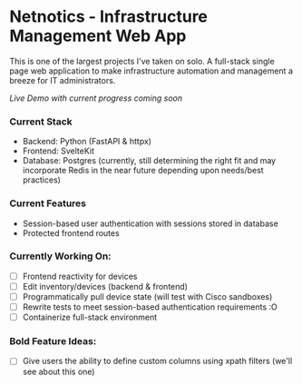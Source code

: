 # Netnotics - Infrastructure Management Web App

This is one of the largest projects I've taken on solo. A full-stack single page web application to make infrastructure automation and management a breeze for IT administrators.

*Live Demo with current progress coming soon*

### Current Stack
- Backend: Python (FastAPI & httpx)
- Frontend: SvelteKit
- Database: Postgres (currently, still determining the right fit and may incorporate Redis in the near future depending upon needs/best practices)

### Current Features
- Session-based user authentication with sessions stored in database
- Protected frontend routes

### Currently Working On:
- [ ] Frontend reactivity for devices
- [ ] Edit inventory/devices (backend & frontend)
- [ ] Programmatically pull device state (will test with Cisco sandboxes)
- [ ] Rewrite tests to meet session-based authentication requirements :O
- [ ] Containerize full-stack environment

### Bold Feature Ideas:
- [ ] Give users the ability to define custom columns using xpath filters (we'll see about this one)
